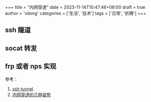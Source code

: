 +++
title = "内网穿透"
date = 2023-11-14T10:47:46+08:00
draft = true
author = 'vdong'
categories = ['生活', '技术']
tags = ['日常', '折腾']
+++

## ssh 隧道



## socat 转发



## frp 或者 nps 实现







参考：

1. [ssh tunnel](https://www.ssh.com/academy/ssh/tunneling-example)
2. [内网穿透的几种姿势](https://www.eweew.com/blog/%E5%86%85%E7%BD%91%E7%A9%BF%E9%80%8F%E7%9A%84%E5%87%A0%E7%A7%8D%E5%A7%BF%E5%8A%BF)

